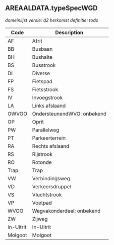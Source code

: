 ## AREAALDATA.typeSpecWGD

*domeinlijst versie: d2* *herkomst definitie: todo*

 |Code |Description	|
|	---	|	---	|
| AF | Afrit |
| BB | Busbaan |
| BH | Bushalte |
| BS | Busstrook |
| DI | Diverse |
| FP | Fietspad |
| FS | Fietsstrook |
| IV | Invoegstrook |
| LA | Links afslaand |
| OWVOO | OndersteunendWVO: onbekend |
| OP | Oprit |
| PW | Parallelweg |
| PT | Parkeerterrein |
| RA | Rechts afslaand |
| RS | Rijstrook |
| RO | Rotonde |
| Trap | Trap |
| VW | Verbindingsweg |
| VD | Verkeersdruppel |
| VS | Vluchtstrook |
| VP | Voetpad |
| WVOO | Wegvakonderdeel: onbekend |
| ZW | Zijweg |
| In-Uitrit | In-Uitrit |
| Molgoot | Molgoot |
